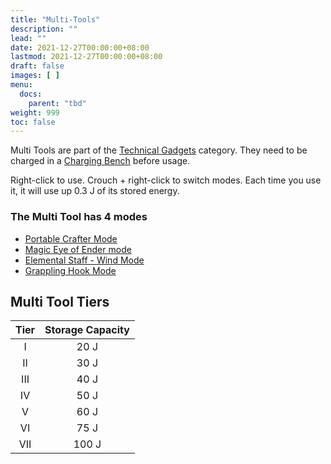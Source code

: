 ```yaml
---
title: "Multi-Tools"
description: ""
lead: ""
date: 2021-12-27T00:00:00+08:00
lastmod: 2021-12-27T00:00:00+08:00
draft: false
images: [ ]
menu:
  docs:
    parent: "tbd"
weight: 999
toc: false
---
```


Multi Tools are part of the [Technical Gadgets](/docs/slimefun/technical-gadgets) category. They need to be charged in a [Charging Bench](/docs/slimefun/charging-bench) before usage.

Right-click to use. Crouch + right-click to switch modes. Each time you use it, it will use up 0.3 J of its stored energy.

### The Multi Tool has 4 modes

- [Portable Crafter Mode](/docs/slimefun/portable-crafter)
- [Magic Eye of Ender mode](/docs/slimefun/magic-eye-of-ender)
- [Elemental Staff - Wind Mode](/docs/slimefun/elemental-staves)
- [Grappling Hook Mode](/docs/slimefun/grappling-hook)

## Multi Tool Tiers

| Tier | Storage Capacity |
|:----:|:----------------:|
|  I   |       20 J       |
|  II  |       30 J       |
| III  |       40 J       |
|  IV  |       50 J       |
|  V   |       60 J       |
|  VI  |       75 J       |
| VII  |      100 J       |
